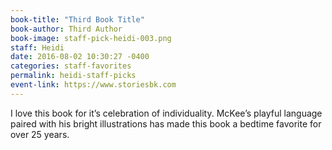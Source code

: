```yaml
---
book-title: "Third Book Title"
book-author: Third Author
book-image: staff-pick-heidi-003.png
staff: Heidi
date: 2016-08-02 10:30:27 -0400
categories: staff-favorites
permalink: heidi-staff-picks
event-link: https://www.storiesbk.com
---
```

I love this book for it’s celebration of individuality. McKee’s playful language paired with his bright illustrations has made this book a bedtime favorite for over 25 years.
